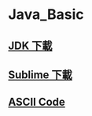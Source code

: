 # Java_Basic
 
## [JDK 下載](https://www.openlogic.com/openjdk-downloads)
## [Sublime 下載](https://www.sublimetext.com/3)
## [ASCII Code](https://zh.wikipedia.org/wiki/ASCII)
